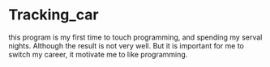 # Tracking_car
this program is my first time to touch programming, and spending my serval nights. Although the result is not very well.
But it is important for me to switch my career, it motivate me to like programming.

